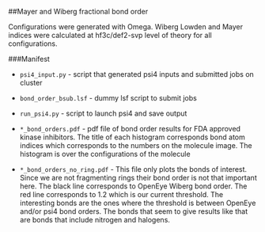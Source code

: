 ##Mayer and Wiberg fractional bond order

Configurations were generated with Omega. 
Wiberg Lowden and Mayer indices were calculated at hf3c/def2-svp level of theory
for all configurations. 

###Manifest
* `psi4_input.py` - script that generated psi4 inputs and submitted jobs on cluster
* `bond_order_bsub.lsf` - dummy lsf script to submit jobs
* `run_psi4.py` - script to launch psi4 and save output

* `*_bond_orders.pdf` - pdf file of bond order results for FDA approved kinase inhibitors. 
 The title of each histogram corresponds bond atom indices which corresponds to the numbers
 on the molecule image. The histogram is over the configurations of the molecule
* `*_bond_orders_no_ring.pdf` - This file only plots the bonds of interest. Since we are
not fragmenting rings their bond order is not that important here. The black line corresponds
to OpenEye Wiberg bond order. The red line corresponds to 1.2 which is our current threshold.
The interesting bonds are the ones where the threshold is between OpenEye and/or psi4 bond orders.
The bonds that seem to give results like that are bonds that include nitrogen and halogens. 